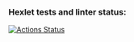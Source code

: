 ### Hexlet tests and linter status:
[![Actions Status](https://github.com/greypsn/frontend-project-lvl1/workflows/hexlet-check/badge.svg)](https://github.com/greypsn/frontend-project-lvl1/actions)